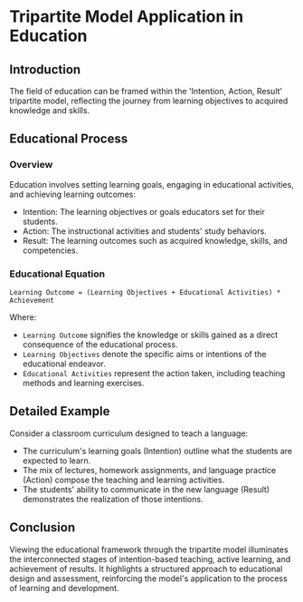 # Tripartite Model Application in Education

## Introduction

The field of education can be framed within the 'Intention, Action, Result' tripartite model, reflecting the journey from learning objectives to acquired knowledge and skills.

## Educational Process

### Overview
Education involves setting learning goals, engaging in educational activities, and achieving learning outcomes:

- Intention: The learning objectives or goals educators set for their students.
- Action: The instructional activities and students' study behaviors.
- Result: The learning outcomes such as acquired knowledge, skills, and competencies.

### Educational Equation
`Learning Outcome = (Learning Objectives + Educational Activities) * Achievement`

Where:
- `Learning Outcome` signifies the knowledge or skills gained as a direct consequence of the educational process.
- `Learning Objectives` denote the specific aims or intentions of the educational endeavor.
- `Educational Activities` represent the action taken, including teaching methods and learning exercises.

## Detailed Example

Consider a classroom curriculum designed to teach a language:

- The curriculum's learning goals (Intention) outline what the students are expected to learn.
- The mix of lectures, homework assignments, and language practice (Action) compose the teaching and learning activities.
- The students' ability to communicate in the new language (Result) demonstrates the realization of those intentions.

## Conclusion

Viewing the educational framework through the tripartite model illuminates the interconnected stages of intention-based teaching, active learning, and achievement of results. It highlights a structured approach to educational design and assessment, reinforcing the model's application to the process of learning and development.